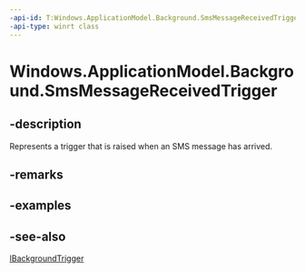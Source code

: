 ```yaml
---
-api-id: T:Windows.ApplicationModel.Background.SmsMessageReceivedTrigger
-api-type: winrt class
---
```


<!-- Class syntax.
public class SmsMessageReceivedTrigger : Windows.ApplicationModel.Background.IBackgroundTrigger
-->

# Windows.ApplicationModel.Background.SmsMessageReceivedTrigger

## -description
Represents a trigger that is raised when an SMS message has arrived.

## -remarks

## -examples

## -see-also
[IBackgroundTrigger](ibackgroundtrigger.md)